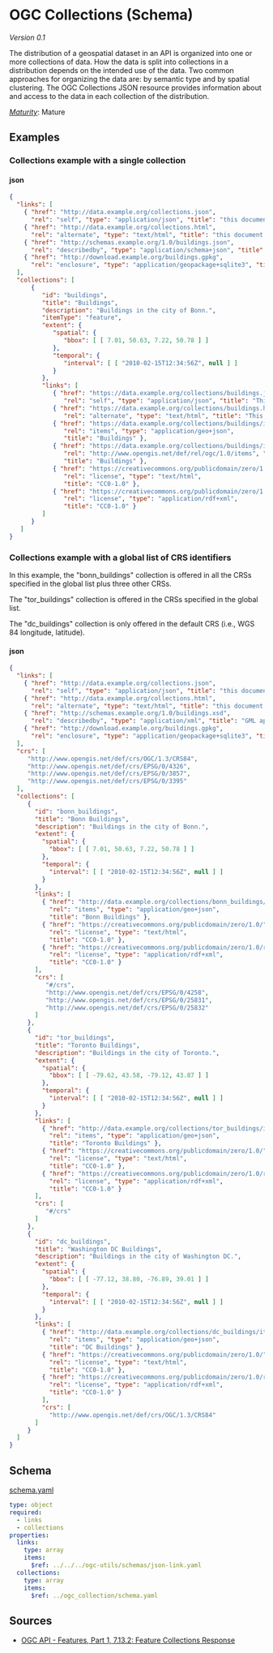 # OGC Collections (Schema)

*Version 0.1*

The distribution of a geospatial dataset in an API is organized into one or more collections of data. How the data is split into collections in a distribution depends on the intended use of the data. Two common approaches for organizing the data are: by semantic type and by spatial clustering. The OGC Collections JSON resource provides information about and access to the data in each collection of the distribution.

[*Maturity*](https://github.com/cportele/ogcapi-building-blocks#building-block-maturity): Mature

## Examples

### Collections example with a single collection
#### json
```json
{
  "links": [
    { "href": "http://data.example.org/collections.json",
      "rel": "self", "type": "application/json", "title": "this document" },
    { "href": "http://data.example.org/collections.html",
      "rel": "alternate", "type": "text/html", "title": "this document as HTML" },
    { "href": "http://schemas.example.org/1.0/buildings.json",
      "rel": "describedby", "type": "application/schema+json", "title": "JSON schema for Acme Corporation building data" },
    { "href": "http://download.example.org/buildings.gpkg",
      "rel": "enclosure", "type": "application/geopackage+sqlite3", "title": "Bulk download (GeoPackage)", "length": 472546 }
  ],
  "collections": [
      {
         "id": "buildings",
         "title": "Buildings",
         "description": "Buildings in the city of Bonn.",
         "itemType": "feature",
         "extent": {
            "spatial": {
               "bbox": [ [ 7.01, 50.63, 7.22, 50.78 ] ]
            },
            "temporal": {
               "interval": [ [ "2010-02-15T12:34:56Z", null ] ]
            }
         },
         "links": [
            { "href": "https://data.example.org/collections/buildings.json",
               "rel": "self", "type": "application/json", "title": "This collection" },
            { "href": "https://data.example.org/collections/buildings.html",
               "rel": "alternate", "type": "text/html", "title": "This collection as HTML" },
            { "href": "https://data.example.org/collections/buildings/items",
               "rel": "items", "type": "application/geo+json",
               "title": "Buildings" },
            { "href": "https://data.example.org/collections/buildings/items",
               "rel": "http://www.opengis.net/def/rel/ogc/1.0/items", "type": "application/geo+json",
               "title": "Buildings" },
            { "href": "https://creativecommons.org/publicdomain/zero/1.0/",
               "rel": "license", "type": "text/html",
               "title": "CC0-1.0" },
            { "href": "https://creativecommons.org/publicdomain/zero/1.0/rdf",
               "rel": "license", "type": "application/rdf+xml",
               "title": "CC0-1.0" }
         ]
      }
   ]
}
```


### Collections example with a global list of CRS identifiers
In this example, the "bonn_buildings" collection is offered in all the CRSs specified in the global list plus three other CRSs.

The "tor_buildings" collection is offered in the CRSs specified in the global list.

The "dc_buildings" collection is only offered in the default CRS (i.e., WGS 84 longitude, latitude).
#### json
```json
{
  "links": [
    { "href": "http://data.example.org/collections.json",
      "rel": "self", "type": "application/json", "title": "this document" },
    { "href": "http://data.example.org/collections.html",
      "rel": "alternate", "type": "text/html", "title": "this document as HTML" },
    { "href": "http://schemas.example.org/1.0/buildings.xsd",
      "rel": "describedby", "type": "application/xml", "title": "GML application schema for Acme Corporation building data" },
    { "href": "http://download.example.org/buildings.gpkg",
      "rel": "enclosure", "type": "application/geopackage+sqlite3", "title": "Bulk download (GeoPackage)", "length": 472546 }
  ],
  "crs": [
     "http://www.opengis.net/def/crs/OGC/1.3/CRS84",
     "http://www.opengis.net/def/crs/EPSG/0/4326",
     "http://www.opengis.net/def/crs/EPSG/0/3857",
     "http://www.opengis.net/def/crs/EPSG/0/3395"
  ],
  "collections": [
     {
       "id": "bonn_buildings",
       "title": "Bonn Buildings",
       "description": "Buildings in the city of Bonn.",
       "extent": {
         "spatial": {
           "bbox": [ [ 7.01, 50.63, 7.22, 50.78 ] ]
         },
         "temporal": {
           "interval": [ [ "2010-02-15T12:34:56Z", null ] ]
         }
       },
       "links": [
         { "href": "http://data.example.org/collections/bonn_buildings/items",
           "rel": "items", "type": "application/geo+json",
           "title": "Bonn Buildings" },
         { "href": "https://creativecommons.org/publicdomain/zero/1.0/",
           "rel": "license", "type": "text/html",
           "title": "CC0-1.0" },
         { "href": "https://creativecommons.org/publicdomain/zero/1.0/rdf",
           "rel": "license", "type": "application/rdf+xml",
           "title": "CC0-1.0" }
       ],
       "crs": [
          "#/crs",
          "http://www.opengis.net/def/crs/EPSG/0/4258",
          "http://www.opengis.net/def/crs/EPSG/0/25831",
          "http://www.opengis.net/def/crs/EPSG/0/25832"
       ]
     },
     {
       "id": "tor_buildings",
       "title": "Toronto Buildings",
       "description": "Buildings in the city of Toronto.",
       "extent": {
         "spatial": {
           "bbox": [ [ -79.62, 43.58, -79.12, 43.87 ] ]
         },
         "temporal": {
           "interval": [ [ "2010-02-15T12:34:56Z", null ] ]
         }
       },
       "links": [
         { "href": "http://data.example.org/collections/tor_buildings/items",
           "rel": "items", "type": "application/geo+json",
           "title": "Toronto Buildings" },
         { "href": "https://creativecommons.org/publicdomain/zero/1.0/",
           "rel": "license", "type": "text/html",
           "title": "CC0-1.0" },
         { "href": "https://creativecommons.org/publicdomain/zero/1.0/rdf",
           "rel": "license", "type": "application/rdf+xml",
           "title": "CC0-1.0" }
       ],
       "crs": [
          "#/crs"
       ]
     },
     {
       "id": "dc_buildings",
       "title": "Washington DC Buildings",
       "description": "Buildings in the city of Washington DC.",
       "extent": {
         "spatial": {
           "bbox": [ [ -77.12, 38.80, -76.89, 39.01 ] ]
         },
         "temporal": {
           "interval": [ [ "2010-02-15T12:34:56Z", null ] ]
         }
       },
       "links": [
         { "href": "http://data.example.org/collections/dc_buildings/items",
           "rel": "items", "type": "application/geo+json",
           "title": "DC Buildings" },
         { "href": "https://creativecommons.org/publicdomain/zero/1.0/",
           "rel": "license", "type": "text/html",
           "title": "CC0-1.0" },
         { "href": "https://creativecommons.org/publicdomain/zero/1.0/rdf",
           "rel": "license", "type": "application/rdf+xml",
           "title": "CC0-1.0" }
         ],
         "crs": [
           "http://www.opengis.net/def/crs/OGC/1.3/CRS84"
       ]
     }
  ]
}
```

## Schema

[schema.yaml](https://raw.githubusercontent.com/avillar/bblocks/master/registereditems/geo/common/data_types/ogc_collections/schema.yaml)

```yaml
type: object
required:
  - links
  - collections
properties:
  links:
    type: array
    items:
      $ref: ../../../ogc-utils/schemas/json-link.yaml
  collections:
    type: array
    items:
      $ref: ../ogc_collection/schema.yaml

```
## Sources

* [OGC API - Features, Part 1, 7.13.2: Feature Collections Response](http://www.opengis.net/doc/IS/ogcapi-features-1/1.0#_response_4)
